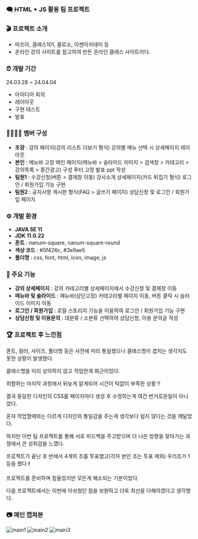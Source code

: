 ### 🗨️ HTML + JS 활용 팀 프로젝트

### 🎬 프로젝트 소개
- 따즈아, 클래스101, 콜로소, 이젠아카데미 등
- 온라인 강의 사이트를 참고하여 만든 온라인 클래스 사이트이다.

### ⏰ 개발 기간
24.03.28 ~ 24.04.04
- 아이디어 회의
- 레이아웃
- 구현 테스트
- 발표

### 👨‍👩‍👧‍👧 멤버 구성
- **조장** : 강의 페이지(강의 리스트 더보기 형식)
             강의별 메뉴 선택 시 상세페이지 레이아웃
- **본인** : 메뉴바 고정
             메인 페이지(메뉴바 > 슬라이드 이미지 > 검색창 > 카테고리 > 강의목록 > 중간광고) 구성
             푸터 고정
             발표 ppt 작성
- **팀원1** : 수강신청(버튼 > 결제창 이동)
              강사소개 상세페이지(카드 뒤집기 형식)
              로그인 / 회원가입 기능 구현
- **팀원2** : 공지사항
              게시판 형식(FAQ > 글쓰기 페이지)
              상담신청 및 로그인 / 회원가입 페이지

### ⚙️ 개발 환경
- **JAVA SE 11**
- **JDK 11.0.22**
- **폰트** : nanum-square, nanum-square-round
- **색상 코드** : #0f426c, #3e9ae5
- **폴더명** : css, font, html, icon, image, js

### 🔎 주요 기능
- **강의 상세페이지** : 강의 카테고리별 상세페이지에서 수강신청 및 결제창 이동
- **메뉴바 및 슬라이드** : 메뉴바(상단고정) 카테고리별 페이지 이동, 버튼 클릭 시 슬라이드 이미지 이동
- **로그인 / 회원가입** : 로컬 스토리지 기능을 이용하여 로그인 / 회원가입 기능 구현
- **상담신청 및 이용문의** : 대분류 / 소분류 선택하여 상담신청, 이용 문의글 작성

### 🏆 프로젝트 후 느낀점
폰트, 컬러, 사이즈, 폴더명 등은 사전에 미리 통일했으나
클래스명이 겹치는 생각지도 못한 상황이 발생했다.

클래스명을 미리 상의하지 않고 작업한게 화근이었다.

취합하는 마지막 과정에서 뒤늦게 알게되어 시간이 턱없이 부족한 상황 ‼️

결국 동일한 디자인의 CSS를 페이지마다 생성 후 수정하는게 여간 번거로운일이 아니었다.

혼자 작업할때와는 다르게
디자인의 통일감을 주는게 생각보다 쉽지 않다는 것을 깨달았다.

하지만 이번 팀 프로젝트를 통해 서로 피드백을 주고받으며
더 나은 방향을 찾아가는 과정에서 큰 성취감을 느꼈다.

프로젝트가 끝난 후
반에서 4개의 조를 투표했고(각자 본인 조는 투표 제외)
우리조가 1등을 했다 ❗

프로젝트를 준비하며 힘들었지만 모든게 해소되는 기분이었다.

다음 프로젝트에서는 이번에 아쉬웠던 점을 보완하고
더욱 최선을 다해야겠다고 생각했다.

### 📷 메인 캡쳐본
![main1](https://github.com/havanara/240404_TEAM_Project/assets/166004719/de073d4e-4d2f-43eb-b4a9-34e55335c34e)
![main2](https://github.com/havanara/240404_TEAM_Project/assets/166004719/60390597-04c9-48f9-b42b-2a0237137990)
![main3](https://github.com/havanara/240404_TEAM_Project/assets/166004719/b64bf118-5a72-4c89-8034-3eab185a0093)
